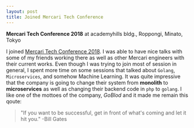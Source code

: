 ```yaml
---
layout: post
title: Joined Mercari Tech Conference
---
```


**Mercari Tech Conference 2018** at academyhills bldg., Roppongi, Minato, Tokyo

I joined [Mercari Tech Conference 2018](https://techconf.mercari.com). I was able to have nice talks with some of my friends working there as well as other Mercari engineers with their current works. Even though I was trying to join most of session in general, I spent more time on some sessions that talked about `Golang`, `Microservices`, and somehow Machine Learning. It was quite impressive that the company is going to change their system from **monolith** to **microservices** as well as changing their backend code in `php` to `golang`. I like one of the mottoes of the company, *GoBlod* and it made me remain this qoute:  

> "If you want to be successful, get in front of what's coming and let it hit you." -Bill Gates